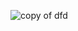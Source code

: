 ![copy of dfd](https://cloud.githubusercontent.com/assets/17132389/14764814/53478d9c-098b-11e6-9139-4cab1754e719.png)

